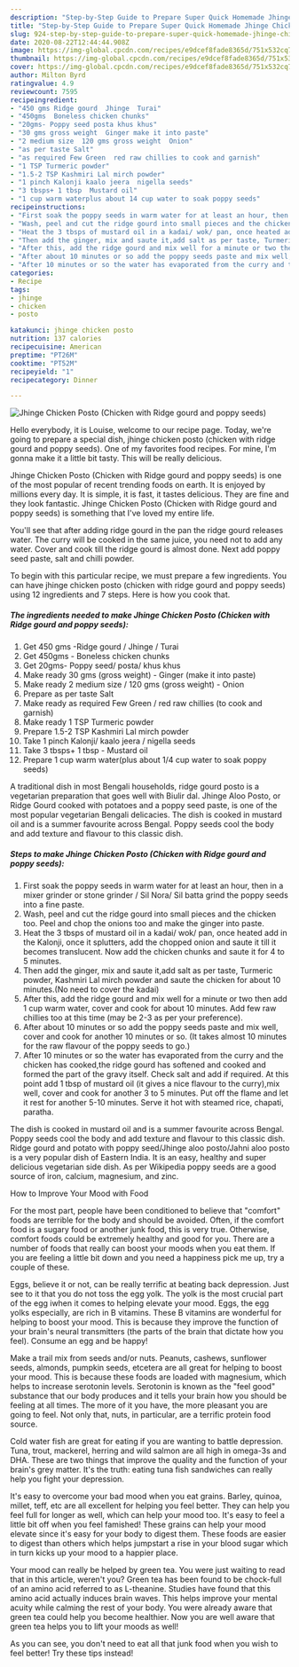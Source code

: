 ```yaml
---
description: "Step-by-Step Guide to Prepare Super Quick Homemade Jhinge Chicken Posto (Chicken with Ridge gourd and poppy seeds)"
title: "Step-by-Step Guide to Prepare Super Quick Homemade Jhinge Chicken Posto (Chicken with Ridge gourd and poppy seeds)"
slug: 924-step-by-step-guide-to-prepare-super-quick-homemade-jhinge-chicken-posto-chicken-with-ridge-gourd-and-poppy-seeds
date: 2020-08-22T12:44:44.908Z
image: https://img-global.cpcdn.com/recipes/e9dcef8fade8365d/751x532cq70/jhinge-chicken-posto-chicken-with-ridge-gourd-and-poppy-seeds-recipe-main-photo.jpg
thumbnail: https://img-global.cpcdn.com/recipes/e9dcef8fade8365d/751x532cq70/jhinge-chicken-posto-chicken-with-ridge-gourd-and-poppy-seeds-recipe-main-photo.jpg
cover: https://img-global.cpcdn.com/recipes/e9dcef8fade8365d/751x532cq70/jhinge-chicken-posto-chicken-with-ridge-gourd-and-poppy-seeds-recipe-main-photo.jpg
author: Milton Byrd
ratingvalue: 4.9
reviewcount: 7595
recipeingredient:
- "450 gms Ridge gourd  Jhinge  Turai"
- "450gms  Boneless chicken chunks"
- "20gms- Poppy seed posta khus khus"
- "30 gms gross weight  Ginger make it into paste"
- "2 medium size  120 gms gross weight  Onion"
- "as per taste Salt"
- "as required Few Green  red raw chillies to cook and garnish"
- "1 TSP Turmeric powder"
- "1.5-2 TSP Kashmiri Lal mirch powder"
- "1 pinch Kalonji kaalo jeera  nigella seeds"
- "3 tbsps+ 1 tbsp  Mustard oil"
- "1 cup warm waterplus about 14 cup water to soak poppy seeds"
recipeinstructions:
- "First soak the poppy seeds in warm water for at least an hour, then in a mixer grinder or stone grinder / Sil Nora/ Sil batta grind the poppy seeds into a fine paste."
- "Wash, peel and cut the ridge gourd into small pieces and the chicken too. Peel and chop the onions too and make the ginger into paste."
- "Heat the 3 tbsps of mustard oil in a kadai/ wok/ pan, once heated add in the Kalonji, once it splutters, add the chopped onion and saute it till it becomes translucent. Now add the chicken chunks and saute it for 4 to 5 minutes."
- "Then add the ginger, mix and saute it,add salt as per taste, Turmeric powder, Kashmiri Lal mirch powder and saute the chicken for about 10 minutes.(No need to cover the kadai)"
- "After this, add the ridge gourd and mix well for a minute or two then add 1 cup warm water, cover and cook for about 10 minutes. Add few raw chillies too at this time (may be 2-3 as per your preference)."
- "After about 10 minutes or so add the poppy seeds paste and mix well, cover and cook for another 10 minutes or so. (It takes almost 10 minutes for the raw flavour of the poppy seeds to go.)"
- "After 10 minutes or so the water has evaporated from the curry and the chicken has cooked,the ridge gourd has softened and cooked and formed the part of the gravy itself. Check salt and add if required. At this point add 1 tbsp of mustard oil (it gives a nice flavour to the curry),mix well, cover and cook for another 3 to 5 minutes. Put off the flame and let it rest for another 5-10 minutes. Serve it hot with steamed rice, chapati, paratha."
categories:
- Recipe
tags:
- jhinge
- chicken
- posto

katakunci: jhinge chicken posto 
nutrition: 137 calories
recipecuisine: American
preptime: "PT26M"
cooktime: "PT52M"
recipeyield: "1"
recipecategory: Dinner

---
```



![Jhinge Chicken Posto (Chicken with Ridge gourd and poppy seeds)](https://img-global.cpcdn.com/recipes/e9dcef8fade8365d/751x532cq70/jhinge-chicken-posto-chicken-with-ridge-gourd-and-poppy-seeds-recipe-main-photo.jpg)

Hello everybody, it is Louise, welcome to our recipe page. Today, we're going to prepare a special dish, jhinge chicken posto (chicken with ridge gourd and poppy seeds). One of my favorites food recipes. For mine, I'm gonna make it a little bit tasty. This will be really delicious.

Jhinge Chicken Posto (Chicken with Ridge gourd and poppy seeds) is one of the most popular of recent trending foods on earth. It is enjoyed by millions every day. It is simple, it is fast, it tastes delicious. They are fine and they look fantastic. Jhinge Chicken Posto (Chicken with Ridge gourd and poppy seeds) is something that I've loved my entire life.

You&#39;ll see that after adding ridge gourd in the pan the ridge gourd releases water. The curry will be cooked in the same juice, you need not to add any water. Cover and cook till the ridge gourd is almost done. Next add poppy seed paste, salt and chilli powder.


To begin with this particular recipe, we must prepare a few ingredients. You can have jhinge chicken posto (chicken with ridge gourd and poppy seeds) using 12 ingredients and 7 steps. Here is how you cook that.

<!--inarticleads1-->

##### The ingredients needed to make Jhinge Chicken Posto (Chicken with Ridge gourd and poppy seeds):

1. Get 450 gms -Ridge gourd / Jhinge / Turai
1. Get 450gms - Boneless chicken chunks
1. Get 20gms- Poppy seed/ posta/ khus khus
1. Make ready 30 gms (gross weight) - Ginger (make it into paste)
1. Make ready 2 medium size / 120 gms (gross weight) - Onion
1. Prepare as per taste Salt
1. Make ready as required Few Green / red raw chillies (to cook and garnish)
1. Make ready 1 TSP Turmeric powder
1. Prepare 1.5-2 TSP Kashmiri Lal mirch powder
1. Take 1 pinch Kalonji/ kaalo jeera / nigella seeds
1. Take 3 tbsps+ 1 tbsp - Mustard oil
1. Prepare 1 cup warm water(plus about 1/4 cup water to soak poppy seeds)


A traditional dish in most Bengali households, ridge gourd posto is a vegetarian preparation that goes well with Biulir dal. Jhinge Aloo Posto, or Ridge Gourd cooked with potatoes and a poppy seed paste, is one of the most popular vegetarian Bengali delicacies. The dish is cooked in mustard oil and is a summer favourite across Bengal. Poppy seeds cool the body and add texture and flavour to this classic dish. 

<!--inarticleads2-->

##### Steps to make Jhinge Chicken Posto (Chicken with Ridge gourd and poppy seeds):

1. First soak the poppy seeds in warm water for at least an hour, then in a mixer grinder or stone grinder / Sil Nora/ Sil batta grind the poppy seeds into a fine paste.
1. Wash, peel and cut the ridge gourd into small pieces and the chicken too. Peel and chop the onions too and make the ginger into paste.
1. Heat the 3 tbsps of mustard oil in a kadai/ wok/ pan, once heated add in the Kalonji, once it splutters, add the chopped onion and saute it till it becomes translucent. Now add the chicken chunks and saute it for 4 to 5 minutes.
1. Then add the ginger, mix and saute it,add salt as per taste, Turmeric powder, Kashmiri Lal mirch powder and saute the chicken for about 10 minutes.(No need to cover the kadai)
1. After this, add the ridge gourd and mix well for a minute or two then add 1 cup warm water, cover and cook for about 10 minutes. Add few raw chillies too at this time (may be 2-3 as per your preference).
1. After about 10 minutes or so add the poppy seeds paste and mix well, cover and cook for another 10 minutes or so. (It takes almost 10 minutes for the raw flavour of the poppy seeds to go.)
1. After 10 minutes or so the water has evaporated from the curry and the chicken has cooked,the ridge gourd has softened and cooked and formed the part of the gravy itself. Check salt and add if required. At this point add 1 tbsp of mustard oil (it gives a nice flavour to the curry),mix well, cover and cook for another 3 to 5 minutes. Put off the flame and let it rest for another 5-10 minutes. Serve it hot with steamed rice, chapati, paratha.


The dish is cooked in mustard oil and is a summer favourite across Bengal. Poppy seeds cool the body and add texture and flavour to this classic dish. Ridge gourd and potato with poppy seed/Jhinge aloo posto/Jahni aloo posto is a very popular dish of Eastern India. It is an easy, healthy and super delicious vegetarian side dish. As per Wikipedia poppy seeds are a good source of iron, calcium, magnesium, and zinc. 

How to Improve Your Mood with Food


For the most part, people have been conditioned to believe that "comfort" foods are terrible for the body and should be avoided. Often, if the comfort food is a sugary food or another junk food, this is very true. Otherwise, comfort foods could be extremely healthy and good for you. There are a number of foods that really can boost your moods when you eat them. If you are feeling a little bit down and you need a happiness pick me up, try a couple of these.

Eggs, believe it or not, can be really terrific at beating back depression. Just see to it that you do not toss the egg yolk. The yolk is the most crucial part of the egg iwhen it comes to helping elevate your mood. Eggs, the egg yolks especially, are rich in B vitamins. These B vitamins are wonderful for helping to boost your mood. This is because they improve the function of your brain's neural transmitters (the parts of the brain that dictate how you feel). Consume an egg and be happy!

Make a trail mix from seeds and/or nuts. Peanuts, cashews, sunflower seeds, almonds, pumpkin seeds, etcetera are all great for helping to boost your mood. This is because these foods are loaded with magnesium, which helps to increase serotonin levels. Serotonin is known as the "feel good" substance that our body produces and it tells your brain how you should be feeling at all times. The more of it you have, the more pleasant you are going to feel. Not only that, nuts, in particular, are a terrific protein food source.

Cold water fish are great for eating if you are wanting to battle depression. Tuna, trout, mackerel, herring and wild salmon are all high in omega-3s and DHA. These are two things that improve the quality and the function of your brain's grey matter. It's the truth: eating tuna fish sandwiches can really help you fight your depression. 

It's easy to overcome your bad mood when you eat grains. Barley, quinoa, millet, teff, etc are all excellent for helping you feel better. They can help you feel full for longer as well, which can help your mood too. It's easy to feel a little bit off when you feel famished! These grains can help your mood elevate since it's easy for your body to digest them. These foods are easier to digest than others which helps jumpstart a rise in your blood sugar which in turn kicks up your mood to a happier place.

Your mood can really be helped by green tea. You were just waiting to read that in this article, weren't you? Green tea has been found to be chock-full of an amino acid referred to as L-theanine. Studies have found that this amino acid actually induces brain waves. This helps improve your mental acuity while calming the rest of your body. You were already aware that green tea could help you become healthier. Now you are well aware that green tea helps you to lift your moods as well!

As you can see, you don't need to eat all that junk food when you wish to feel better! Try  these tips  instead!

